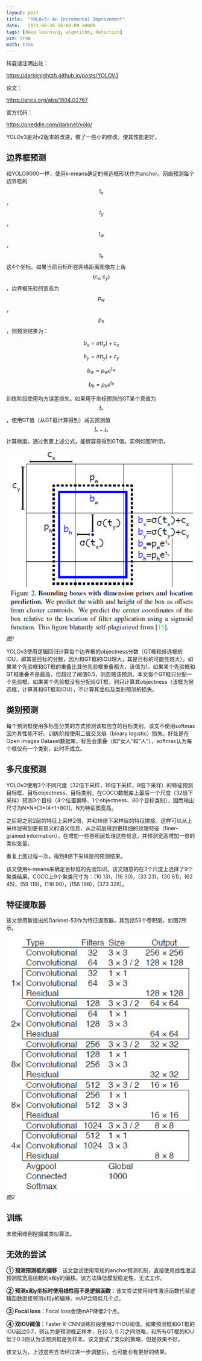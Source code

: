 ```yaml
---
layout: post
title:  "YOLOv3: An Incremental Improvement"
date:   2021-08-26 16:00:00 +0800
tags: [deep learning, algorithm, detection]
pin: true
math: true
---
```


<style> h1 { border-bottom: none } </style>

转载请注明出处：

<https://darkknightzh.github.io/posts/YOLOV3>


论文：

<https://arxiv.org/abs/1804.02767>

官方代码：

<https://pjreddie.com/darknet/yolo/>


YOLOv3是对v2版本的改进，做了一些小的修改，使其性能更好。


## **边界框预测**

和YOLO9000一样，使用k-means确定的候选框形状作为anchor。网络预测每个边界框的
$${ {t}_{x}}$$
，
$${ {t}_{y}}$$
，
$${ {t}_{w}}$$
，
$${ {t}_{h}}$$
这4个坐标。如果当前目标所在网格距离图像左上角
$$\left( { {c}_{x}},{ {c}_{y}} \right)$$
，边界框先验的宽高为
$${ {p}_{w}}$$
，
$${ {p}_{h}}$$
，则预测结果为：

$${ {b}_{x}}=\sigma \left( { {t}_{x}} \right)+{ {c}_{x}}$$

$${ {b}_{y}}=\sigma \left( { {t}_{y}} \right)+{ {c}_{y}}$$

$${ {b}_{w}}={ {p}_{w}}{ {e}^{ { {t}_{w}}}}$$

$${ {b}_{h}}={ {p}_{h}}{ {e}^{ { {t}_{h}}}}$$

训练阶段使用均方误差损失。如果用于坐标预测的GT某个真值为
$${ {\hat{t}}_{*}}$$
，使用GT值（从GT框计算得到）减去预测值
$${ {\hat{t}}_{*}}-{ {t}_{*}}$$
计算梯度。通过倒置上述公式，能很容易得到GT值。实例如图1所示。
 
![1](/assets/post/2021-08-26-YOLOV3/1prediction.png)
_图1_

YOLOv3使用逻辑回归计算每个边界框的objectness分数（GT框和候选框的IOU，即其是目标的分数，因为和GT框的IOU越大，其是目标的可能性越大）。如果某个先验框和GT框的重叠比其他先验框重叠都大，该值为1。如果某个先验框和GT框重叠不是最高，但超过了阈值0.5，则忽略该预测。本文每个GT框只分配一个先验框。如果某个先验框没有分配给GT框，则只计算其objectness（该框为候选框，计算其和GT框和IOU），不计算其坐标及类别预测的损失。


## **类别预测**

每个预测框使用多标签分类的方式预测该框包含的目标类别。该文不使用softmax因为其性能不好。训练阶段使用二值交叉熵（binary logistic）损失。好处是在Open Images Dataset数据库，标签会重叠（如“女人”和“人”），softmax认为每个框仅有一个类别，此时不成立。


## **多尺度预测**

YOLOv3使用3个不同尺度（32倍下采样，16倍下采样，8倍下采样）的特征预测目标框、目标objectness、目标类别。在COCO数据库上最后一个尺度（32倍下采样）预测3个目标（4个位置偏移、1个objectness、80个目标类别），因而输出尺寸为N\*N\*[3\*(4+1+80)]，N为特征图宽高。

之后将之前2层的特征上采样2倍，并和16倍下采样层的特征拼接。这样可以从上采样层得到更有意义的语义信息，从之前层得到更精细的纹理特征（finer-grained information）。在增加一些卷积层处理这些信息，并预测宽高增加一倍的类似张量。

重复上面过程一次，得到8倍下采样层的预测结果。

该文使用k-means来确定目标框的先验知识。该文随意的在3个尺度上选择了9个聚类结果，COCO上9个聚类尺寸为：(10 13)，(16 30)，(33 23)，(30 61)，(62 45)，(59 119)，(116  90)，(156  198)，(373 326)。


## **特征提取器**
该文使用新提出的Darknet-53作为特征提取器，其包括53个卷积层，如图2所示。

![2](/assets/post/2021-08-26-YOLOV3/2details.png)
_图2_


## **训练**
未使用难例挖掘或类似算法。


## **无效的尝试**

**① 预测预测框的偏移**：该文尝试使用常规的anchor预测机制，直接使用线性激活预测框宽高倍数的x和y的偏移。该方法降低模型稳定性，无法工作。

**② 预测x和y坐标时使用线性而不是逻辑函数**：该文尝试使用线性激活函数代替逻辑函数直接预测x和y的偏移。mAP会降低几个点。

**③ Focal loss**：Focal loss会使mAP降低2个点。

**④ 双IOU阈值**：Faster R-CNN训练阶段使用2个IOU阈值。如果预测框和GT框的IOU超过0.7，则认为是预测框正样本，在[0.3, 0.7]之间忽略，和所有GT框的IOU低于0.3则认为该预测框是负样本。该文尝试了类似的策略，但是效果不好。

该文认为，上述这些方法经过进一步调整后，也可能会有更好的结果。
